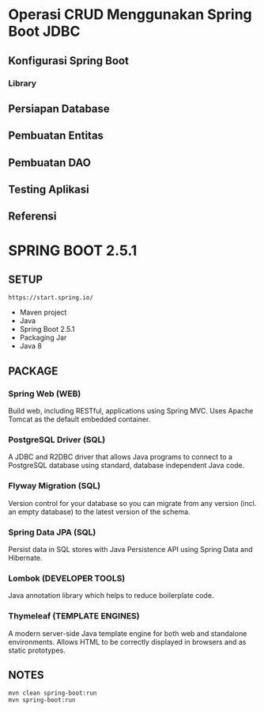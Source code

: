 # Operasi CRUD Menggunakan Spring Boot JDBC

## Konfigurasi Spring Boot
### Library
## Persiapan Database
## Pembuatan Entitas
## Pembuatan DAO
## Testing Aplikasi
## Referensi

# SPRING BOOT 2.5.1

## SETUP

`https://start.spring.io/`

- Maven project
- Java
- Spring Boot 2.5.1
- Packaging Jar
- Java 8

## PACKAGE
### Spring Web (WEB)
Build web, including RESTful, applications using Spring MVC. Uses Apache Tomcat as the default embedded container.

### PostgreSQL Driver (SQL)
A JDBC and R2DBC driver that allows Java programs to connect to a PostgreSQL database using standard, database independent Java code.

### Flyway Migration (SQL)
Version control for your database so you can migrate from any version (incl. an empty database) to the latest version of the schema.

### Spring Data JPA (SQL)
Persist data in SQL stores with Java Persistence API using Spring Data and Hibernate.

### Lombok (DEVELOPER TOOLS)
Java annotation library which helps to reduce boilerplate code.

### Thymeleaf (TEMPLATE ENGINES)
A modern server-side Java template engine for both web and standalone environments. Allows HTML to be correctly displayed in browsers and as static prototypes.

## NOTES
`mvn clean spring-boot:run`  
`mvn spring-boot:run`